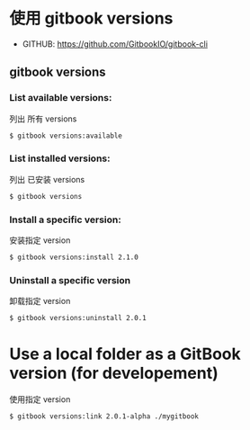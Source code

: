 # 使用 gitbook versions

* GITHUB: https://github.com/GitbookIO/gitbook-cli

## gitbook versions

### List available versions:

列出 所有 versions

```bash
$ gitbook versions:available
```

### List installed versions:

列出 已安装 versions

```bash
$ gitbook versions
```

### Install a specific version:

安装指定 version

```bash
$ gitbook versions:install 2.1.0
```

### Uninstall a specific version

卸载指定 version

```bash
$ gitbook versions:uninstall 2.0.1
```

# Use a local folder as a GitBook version (for developement)

使用指定 version

```bash
$ gitbook versions:link 2.0.1-alpha ./mygitbook
```
